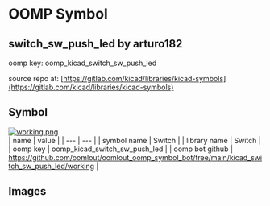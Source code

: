 # OOMP Symbol  
## switch_sw_push_led  by arturo182  
  
oomp key: oomp_kicad_switch_sw_push_led  
  
source repo at: [https://gitlab.com/kicad/libraries/kicad-symbols](https://gitlab.com/kicad/libraries/kicad-symbols)  
## Symbol  
  
[![working.png](working_600.png)](working.png)  
| name | value | 
| --- | --- | 
| symbol name | Switch | 
| library name | Switch | 
| oomp key | oomp_kicad_switch_sw_push_led | 
| oomp bot github | https://github.com/oomlout/oomlout_oomp_symbol_bot/tree/main/kicad_switch_sw_push_led/working | 
## Images  

